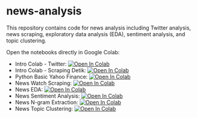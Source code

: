 # news-analysis

This repository contains code for news analysis including Twitter analysis, news scraping, exploratory data analysis (EDA), sentiment analysis, and topic clustering.

Open the notebooks directly in Google Colab:

- Intro Colab - Twitter: [![Open In Colab](https://colab.research.google.com/assets/colab-badge.svg)](https://colab.research.google.com/github/prospera-da/news-analysis/blob/main/1a.%20intro_colab_twitter.ipynb)
- Intro Colab - Scraping Detik: [![Open In Colab](https://colab.research.google.com/assets/colab-badge.svg)](https://colab.research.google.com/github/prospera-da/news-analysis/blob/main/1b.%20intro_scraping_detik.ipynb)
- Python Basic Yahoo Finance: [![Open In Colab](https://colab.research.google.com/assets/colab-badge.svg)](https://colab.research.google.com/github/prospera-da/news-analysis/blob/main/2.%20python_basic_yfinance.ipynb)
- News Watch Scraping: [![Open In Colab](https://colab.research.google.com/assets/colab-badge.svg)](https://colab.research.google.com/github/prospera-da/news-analysis/blob/main/3a.%20news-watch-scraping.ipynb)
- News EDA: [![Open In Colab](https://colab.research.google.com/assets/colab-badge.svg)](https://colab.research.google.com/github/prospera-da/news-analysis/blob/main/3b.%20news-eda.ipynb)
- News Sentiment Analysis: [![Open In Colab](https://colab.research.google.com/assets/colab-badge.svg)](https://colab.research.google.com/github/prospera-da/news-analysis/blob/main/4a.%20news-sentiment.ipynb)
- News N-gram Extraction: [![Open In Colab](https://colab.research.google.com/assets/colab-badge.svg)](https://colab.research.google.com/github/prospera-da/news-analysis/blob/main/4b.%20news-ngram-extraction.ipynb)
- News Topic Clustering: [![Open In Colab](https://colab.research.google.com/assets/colab-badge.svg)](https://colab.research.google.com/github/prospera-da/news-analysis/blob/main/5.%20news-topic-clustering.ipynb)